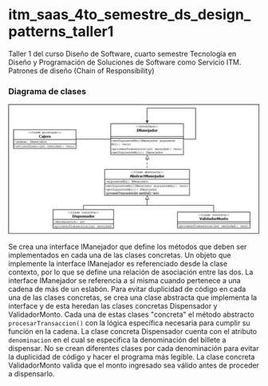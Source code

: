 # itm_saas_4to_semestre_ds_design_patterns_taller1
Taller 1 del curso Diseño de Software, cuarto semestre Tecnología en Diseño y Programación de Soluciones de Software como Servicio ITM. Patrones de diseño (Chain of Responsibility)

### Diagrama de clases

![Alt text](img/diagrama_clases.jpeg?raw=true "Diagrama de clases de la implementación de cadena de responsabilidad")

Se crea una interface IManejador que define los métodos que deben ser implementados en cada una de las clases concretas. Un objeto que implemente la interface IManejador es referenciado desde la clase contexto, por lo que se define una relación de asociación entre las dos. La interface IManejador se referencia a sí misma cuando pertenece a una cadena de más de un eslabón. Para evitar duplicidad de código en cada una de las clases concretas, se crea una clase abstracta que implementa la interface y de esta heredan las clases concretas Dispensador y ValidadorMonto. Cada una de estas clases "concreta" el método abstracto `procesarTransaccion()` con la lógica específica necesaria para cumplir su función en la cadena. La clase concreta Dispensador cuenta con el atributo `denominacion` en el cual se especifica la denominación del billete a dispensar. No se crean diferentes clases por cada denominación para evitar la duplicidad de código y hacer el programa más legible. La clase concreta ValidadorMonto valida que el monto ingresado sea válido antes de proceder a dispensarlo.